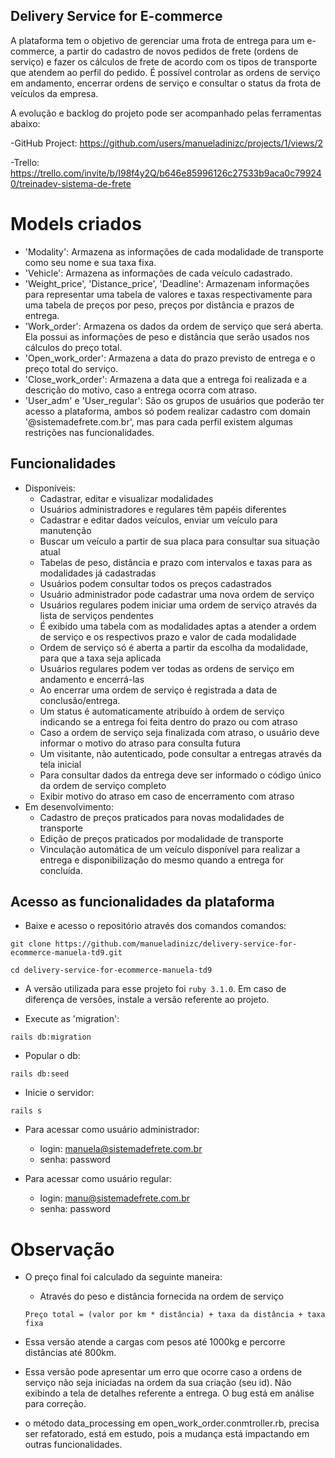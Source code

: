 ## Delivery Service for E-commerce

A plataforma tem o objetivo de gerenciar uma frota de entrega para um e-commerce, a partir do cadastro de novos pedidos de frete (ordens de serviço) e fazer os cálculos de frete de acordo com os tipos de transporte que atendem ao perfil do pedido. É possível controlar as ordens de serviço em andamento, encerrar ordens de serviço e consultar o status da frota de veículos da empresa.

A evolução e backlog do projeto pode ser acompanhado pelas ferramentas abaixo:

-GitHub Project: https://github.com/users/manueladinizc/projects/1/views/2

-Trello: https://trello.com/invite/b/I98f4y2Q/b646e85996126c27533b9aca0c799240/treinadev-sistema-de-frete 

# Models criados

* 'Modality': Armazena as informações de cada modalidade de transporte como seu nome e sua taxa fixa.
* 'Vehicle': Armazena as informações de cada veículo cadastrado.
* 'Weight_price', 'Distance_price', 'Deadline': Armazenam informações para representar uma tabela de valores e taxas respectivamente para uma tabela de preços por peso, preços por distância e prazos de entrega.
* 'Work_order': Armazena os dados da ordem de serviço que será aberta. Ela possui as informações de peso e distância que serão usados nos cálculos do preço total.
* 'Open_work_order': Armazena a data do prazo previsto de entrega e o preço total do serviço.
* 'Close_work_order': Armazena a data que a entrega foi realizada e a descrição do motivo, caso a entrega ocorra com atraso.
* 'User_adm' e 'User_regular': São os grupos de usuários que poderão ter acesso a plataforma, ambos só podem realizar cadastro com domain '@sistemadefrete.com.br', mas para cada perfil existem algumas restrições nas funcionalidades.

## Funcionalidades
 
* Disponíveis:  
    - Cadastrar, editar e visualizar modalidades
    - Usuários administradores e regulares têm papéis diferentes
    - Cadastrar e editar dados veículos, enviar um veículo para manutenção
    - Buscar um veículo a partir de sua placa para consultar sua situação atual
    - Tabelas de peso, distância e prazo com intervalos e taxas para as modalidades já cadastradas
    - Usuários podem consultar todos os preços cadastrados
    - Usuário administrador pode cadastrar uma nova ordem de serviço
    - Usuários regulares podem iniciar uma ordem de serviço através da lista de serviços pendentes
    - É exibido uma tabela com as modalidades aptas a atender a ordem de serviço e os respectivos prazo e valor de cada modalidade
    - Ordem de serviço só é aberta a partir da escolha da modalidade, para que a taxa seja aplicada
    - Usuários regulares podem ver todas as ordens de serviço em andamento e encerrá-las
    - Ao encerrar uma ordem de serviço é registrada a data de conclusão/entrega.
    - Um status é automaticamente atribuído à ordem de serviço indicando se a entrega foi feita dentro do prazo ou com atraso
    - Caso a ordem de serviço seja finalizada com atraso, o usuário deve informar o motivo do atraso para consulta futura
    - Um visitante, não autenticado, pode consultar a entregas através da tela inicial
    - Para consultar dados da entrega deve ser informado o código único da ordem de serviço completo
    - Exibir motivo do atraso em caso de encerramento com atraso
* Em desenvolvimento:
    - Cadastro de preços praticados para novas modalidades de transporte
    - Edição de preços praticados por modalidade de transporte
    - Vinculação automática de um veículo disponível para realizar a entrega e disponibilização do mesmo quando a entrega for concluída.

 

## Acesso as funcionalidades da plataforma

* Baixe e acesso o repositório através dos comandos comandos:

`git clone https://github.com/manueladinizc/delivery-service-for-ecommerce-manuela-td9.git`

`cd delivery-service-for-ecommerce-manuela-td9`

* A versão utilizada para esse projeto foi `ruby 3.1.0`. Em caso de diferença de versões, instale a versão referente ao projeto. 

* Execute as 'migration':

`rails db:migration`

* Popular o db:

`rails db:seed`

* Inicie o servidor:

`rails s`

* Para acessar como usuário administrador:
    - login: manuela@sistemadefrete.com.br
    - senha: password

* Para acessar como usuário regular:
    - login: manu@sistemadefrete.com.br
    - senha: password

# Observação

* O preço final foi calculado da seguinte maneira:

     - Através do peso e distância fornecida na ordem de serviço
     
     `Preço total = (valor por km * distância) + taxa da distância + taxa fixa`

* Essa versão atende a cargas com pesos até 1000kg e percorre distâncias até 800km.

* Essa versão pode apresentar um erro que ocorre caso a ordens de serviço não seja iniciadas na ordem da sua criação (seu id). Não exibindo a tela de detalhes referente a entrega. O bug está em análise para correção.

* o método data_processing em open_work_order.conmtroller.rb, precisa ser refatorado, está em estudo, pois a mudança está impactando em outras funcionalidades.

